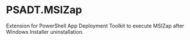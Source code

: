 # PSADT.MSIZap
Extension for PowerShell App Deployment Toolkit to execute MSIZap after Windows Installer uninstallation.
